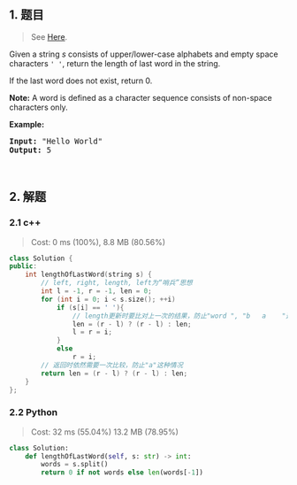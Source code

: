 ## 1. 题目

> See [Here](https://leetcode.com/problems/length-of-last-word/).

<div><p>Given a string <i>s</i> consists of upper/lower-case alphabets and empty space characters <code>' '</code>, return the length of last word in the string.</p>

<p>If the last word does not exist, return 0.</p>

<p><b>Note:</b> A word is defined as a character sequence consists of non-space characters only.</p>

<p><b>Example:</b></p>

<pre><b>Input:</b> "Hello World"
<b>Output:</b> 5
</pre>

<p>&nbsp;</p>
</div>

## 2. 解题

### 2.1 c++

> Cost: 0 ms (100%), 8.8 MB (80.56%)

```cpp
class Solution {
public:
    int lengthOfLastWord(string s) {
        // left, right, length, left为“哨兵”思想
        int l = -1, r = -1, len = 0;
        for (int i = 0; i < s.size(); ++i)
            if (s[i] == ' '){
                // length更新时要比对上一次的结果，防止"word ", "b   a    "这种边界条件
                len = (r - l) ? (r - l) : len;
                l = r = i;
            }
            else
                r = i;
        // 返回时依然需要一次比较，防止"a"这种情况
        return len = (r - l) ? (r - l) : len;
    }
};
```

### 2.2 Python

> Cost: 32 ms (55.04%) 13.2 MB (78.95%)

```python
class Solution:
    def lengthOfLastWord(self, s: str) -> int:
        words = s.split()
        return 0 if not words else len(words[-1])
```
